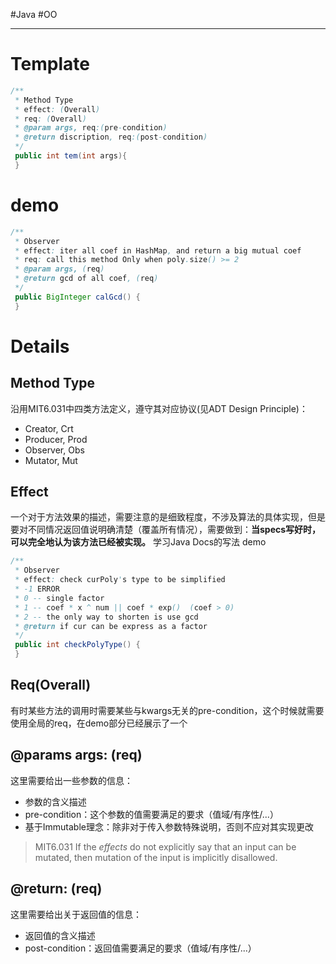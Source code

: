 #Java #OO 
___
# Template
```java
/**
 * Method Type
 * effect: (Overall)
 * req: (Overall)
 * @param args, req:(pre-condition)
 * @return discription, req:(post-condition)
 */
 public int tem(int args){
 }
```

# demo
```java
/**  
 * Observer 
 * effect: iter all coef in HashMap, and return a big mutual coef 
 * req: call this method Only when poly.size() >= 2
 * @param args, (req)
 * @return gcd of all coef, (req)  
 */
 public BigInteger calGcd() {
 }
```

# Details
## Method Type
沿用MIT6.031中四类方法定义，遵守其对应协议(见ADT Design Principle)：
- Creator,  Crt
- Producer, Prod
- Observer, Obs
- Mutator,  Mut

## Effect
一个对于方法效果的描述，需要注意的是细致程度，不涉及算法的具体实现，但是要对不同情况返回值说明确清楚（覆盖所有情况），需要做到：**当specs写好时，可以完全地认为该方法已经被实现。**
学习Java Docs的写法
demo
```java
/**  
 * Observer
 * effect: check curPoly's type to be simplified
 * -1 ERROR 
 * 0 -- single factor 
 * 1 -- coef * x ^ num || coef * exp()  (coef > 0) 
 * 2 -- the only way to shorten is use gcd 
 * @return if cur can be express as a factor
 */
 public int checkPolyType() {
 }
```

## Req(Overall)
有时某些方法的调用时需要某些与kwargs无关的pre-condition，这个时候就需要使用全局的req，在demo部分已经展示了一个

## @params args: (req)
这里需要给出一些参数的信息：
- 参数的含义描述
- pre-condition：这个参数的值需要满足的要求（值域/有序性/...）
- 基于Immutable理念：除非对于传入参数特殊说明，否则不应对其实现更改

> MIT6.031
> If the _effects_ do not explicitly say that an input can be mutated, then mutation of the input is implicitly disallowed.

## @return: (req)
这里需要给出关于返回值的信息：
- 返回值的含义描述
- post-condition：返回值需要满足的要求（值域/有序性/...）
